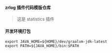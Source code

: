 #### zrlog 插件代码模版仓库

> 这是 statistics 插件

#### 开发环境打包

```shell
export JAVA_HOME=${HOME}/dev/graalvm-jdk-latest
export PATH=${JAVA_HOME}/bin:$PATH
```